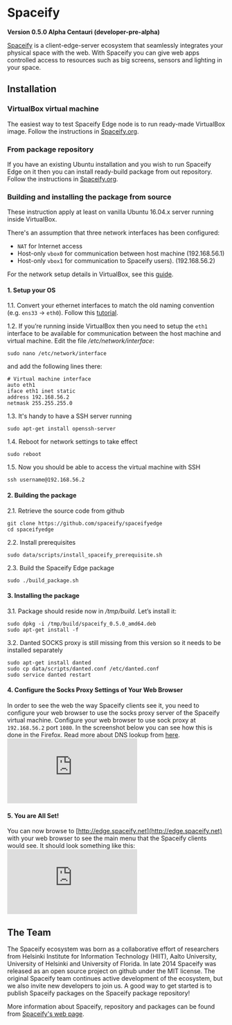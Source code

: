 # Spaceify

**Version 0.5.0 Alpha Centauri (developer-pre-alpha)**

[Spaceify](https://spaceify.org/) is a client-edge-server ecosystem that seamlessly integrates your physical space with the web. With Spaceify you can give web apps controlled access to resources such as big screens, sensors and lighting in your space.


## Installation

### VirtualBox virtual machine

The easiest way to test Spaceify Edge node is to run ready-made VirtualBox image. Follow the instructions in [Spaceify.org](https://spaceify.org/virtual_machine.php).


### From package repository

If you have an existing Ubuntu installation and you wish to run Spaceify Edge on it then you can install ready-build package from out repository. Follow the instructions in [Spaceify.org](https://spaceify.org/debian_package.php).


### Building and installing the package from source

These instruction apply at least on vanilla Ubuntu 16.04.x server running inside VirtualBox.

There's an assumption that three network interfaces has been configured:

* `NAT` for Internet access
* Host-only `vbox0` for communication between host machine (192.168.56.1)
* Host-only `vbox1` for communication to Spaceify users). (192.168.56.2)

For the network setup details in VirtualBox, see this [guide](https://spaceify.org/wiki/doku.php?id=tutorials:running_spaceify_in_virtualbox).


#### 1. Setup your OS

1.1. Convert your ethernet interfaces to match the old naming convention (e.g. `ens33` -> `eth0`). Follow this [tutorial](http://www.itzgeek.com/how-tos/mini-howtos/change-default-network-name-ens33-to-old-eth0-on-ubuntu-16-04.html).


1.2. If you’re running inside VirtualBox then you need to setup the `eth1` interface to be available for communication between the host machine and virtual machine. Edit the file */etc/network/interface*:
```
sudo nano /etc/network/interface
```
and add the following lines there:
```
# Virtual machine interface
auto eth1
iface eth1 inet static 
address 192.168.56.2
netmask 255.255.255.0
```


1.3. It's handy to have a SSH server running
```
sudo apt-get install openssh-server
```


1.4. Reboot for network settings to take effect
```
sudo reboot
```


1.5. Now you should be able to access the virtual machine with SSH
```
ssh username@192.168.56.2
```


#### 2. Building the package

2.1. Retrieve the source code from github
```
git clone https://github.com/spaceify/spaceifyedge
cd spaceifyedge
```


2.2. Install prerequisites
```
sudo data/scripts/install_spaceify_prerequisite.sh
```


2.3. Build the Spaceify Edge package
```
sudo ./build_package.sh
```


#### 3. Installing the package

3.1. Package should reside now in */tmp/build*. Let’s install it:
```
sudo dpkg -i /tmp/build/spaceify_0.5.0_amd64.deb
sudo apt-get install -f
```


3.2. Danted SOCKS proxy is still missing from this version so it needs to be installed separately
```
sudo apt-get install danted
sudo cp data/scripts/danted.conf /etc/danted.conf
sudo service danted restart
```


#### 4. Configure the Socks Proxy Settings of Your Web Browser

In order to see the web the way Spaceify clients see it, you need to configure your web browser to use the socks proxy server of the Spaceify virtual machine. Configure your web browser to use sock proxy at `192.168.56.2` port `1080`. In the screenshot below you can see how this is done in the Firefox. Read more about DNS lookup from [here](http://www.commandlineisking.com/2008/09/firefox-have-your-proxy-do-dns-lookups.htm).
![Configure Firefox SOCKS proxy](https://spaceify.org/wiki/lib/exe/fetch.php?cache=&media=screen_shot_2014-07-12_at_09.49.19.png)


#### 5. You are All Set!

You can now browse to [http://edge.spaceify.net](http://edge.spaceify.net) with your web browser to see the main menu that the Spaceify clients would see. It should look something like this:
![Screenshot of your browser view](https://spaceify.org/wiki/lib/exe/fetch.php?cache=&media=screen_shot_2014-07-12_at_10.30.57.png)


## The Team

The Spaceify ecosystem was born as a collaborative effort of researchers from Helsinki Institute for Information Technology (HIIT), Aalto University, University of Helsinki and University of Florida. In late 2014 Spaceify was released as an open source project on github under the MIT license. The original Spaceify team continues active development of the ecosystem, but we also invite new developers to join us. A good way to get started is to publish Spaceify packages on the Spaceify package repository! 

More information about Spaceify, repository and packages can be found from [Spaceify's web page](http://spaceify.org).
